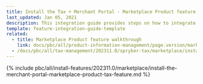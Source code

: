 ```yaml
---
title: Install the Tax + Merchant Portal - Marketplace Product feature
last_updated: Jan 05, 2021
description: This integration guide provides steps on how to integrate the Merchant Portal - Marketplace Product + Tax feature into a Spryker project.
template: feature-integration-guide-template
related:
  - title: Marketplace Product feature walkthrough
    link: docs/pbc/all/product-information-management/page.version/marketplace/marketplace-product-feature-overview.html
  - /docs/pbc/all/tax-management/202311.0/spryker-tax/marketplace/install-the-tax-merchant-portal-marketplace-product-feature.html
---
```


{% include pbc/all/install-features/202311.0/marketplace/install-the-merchant-portal-marketplace-product-tax-feature.md %} <!-- To edit, see /_includes/pbc/all/install-features/202311.0/marketplace/install-the-merchant-portal-marketplace-product-tax-feature.md -->
